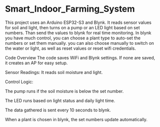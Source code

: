 # Smart_Indoor_Farming_System

This project uses an Arduino ESP32-S3 and Blynk. It reads sensor values for soil and light, then turns on a pump or an LED light based on set numbers. Than send the values to blynk for real time monitoring. In blynk you have much control, you can choose a plant type to auto-set the numbers or set them manually. you can also choose manually to switch on the water or light, as well as reset values or reset wifi credentials.

Code Overview
The code saves WiFi and Blynk settings. If none are saved, it creates an AP for easy setup.

Sensor Readings:
It reads soil moisture and light.

Control Logic:

The pump runs if the soil moisture is below the set number.

The LED runs based on light status and daily light time.

The data gathered is sent every 10 seconds to blynk.

When a plant is chosen in blynk, the set numbers update automatically.

